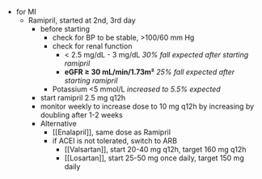 - for MI
	- Ramipril, started at 2nd, 3rd day
		- before starting
			- check for BP to be stable, >100/60 mm Hg
			- check for renal function
				- < 2.5 mg/dL - 3 mg/dL
				  *30% fall expected after starting ramipril*
				- **eGFR ≥ 30 mL/min/1.73m²**
				  *25% fall expected after starting ramipril*
			- Potassium <5 mmol/L
			  *increased to 5.5% expected*
		- start ramipril 2.5 mg q12h
		- monitor weekly to increase dose to 10 mg q12h by increasing by doubling after 1-2 weeks
		- Alternative
			- [[Enalapril]], same dose as Ramipril
			- if ACEI is not tolerated, switch to ARB
				- [[Valsartan]], start 20-40 mg q12h, target 160 mg q12h
				- [[Losartan]], start 25-50 mg once daily, target 150 mg daily